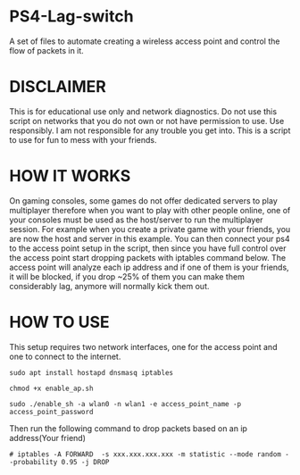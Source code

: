 # PS4-Lag-switch
A set of files to automate creating a wireless access point and control the flow of packets in it.

# DISCLAIMER
This is for educational use only and network diagnostics. Do not use this script on networks that you do not own or not have permission to use. Use responsibly. I am not responsible for any trouble you get into. This is a script to use for fun to mess with your friends.

# HOW IT WORKS
On gaming consoles, some games do not offer dedicated servers to play multiplayer therefore when you want to play with other people online, one of your consoles must be used as the host/server to run the multiplayer session. For example when you create a private game with your friends, you are now the host and server in this example. You can then connect your ps4 to the access point setup in the script, then since you have full control over the access point start dropping packets with iptables command below. The access point will analyze each ip address and if one of them is your friends, it will be blocked, if you drop ~25% of them you can make them considerably lag, anymore will normally kick them out.

# HOW TO USE
This setup requires two network interfaces, one for the access point and one to connect to the internet.

`sudo apt install hostapd dnsmasq iptables`

`chmod +x enable_ap.sh`

`sudo ./enable_sh -a wlan0 -n wlan1 -e access_point_name -p access_point_password`

Then run the following command to drop packets based on an ip address(Your friend)

`# iptables -A FORWARD  -s xxx.xxx.xxx.xxx -m statistic --mode random --probability 0.95 -j DROP`
